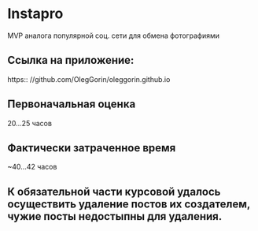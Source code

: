 # Instapro

MVP аналога популярной соц. сети для обмена фотографиями

## Ссылка на приложение:

https:: //github.com/OlegGorin/oleggorin.github.io

## Первоначальная оценка

20...25 часов

## Фактически затраченное время

~40...42 часов

## К обязательной части курсовой удалось осуществить удаление постов их создателем, чужие посты недостыпны для удаления.

